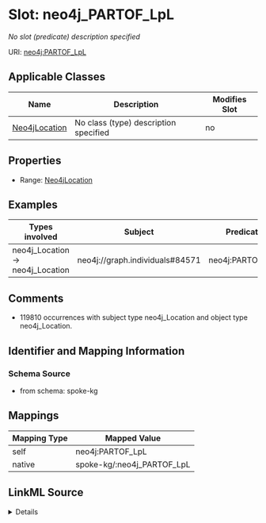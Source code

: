 

# Slot: neo4j_PARTOF_LpL


_No slot (predicate) description specified_





URI: [neo4j:PARTOF_LpL](neo4j://graph.schema#PARTOF_LpL)



<!-- no inheritance hierarchy -->





## Applicable Classes

| Name | Description | Modifies Slot |
| --- | --- | --- |
| [Neo4jLocation](../classes/Neo4jLocation.md) | No class (type) description specified |  no  |







## Properties

* Range: [Neo4jLocation](../classes/Neo4jLocation.md)






## Examples

| Types involved | Subject | Predicate | Object |
| --- | --- | --- | --- |
| neo4j_Location → neo4j_Location | neo4j://graph.individuals#84571 | neo4j:PARTOF_LpL | neo4j://graph.individuals#80740 |


## Comments

* 119810 occurrences with subject type neo4j_Location and object type neo4j_Location.

## Identifier and Mapping Information







### Schema Source


* from schema: spoke-kg




## Mappings

| Mapping Type | Mapped Value |
| ---  | ---  |
| self | neo4j:PARTOF_LpL |
| native | spoke-kg/:neo4j_PARTOF_LpL |




## LinkML Source

<details>
```yaml
name: neo4j_PARTOF_LpL
description: No slot (predicate) description specified
comments:
- 119810 occurrences with subject type neo4j_Location and object type neo4j_Location.
examples:
- description: neo4j_Location → neo4j_Location
  object:
    example_object: neo4j://graph.individuals#80740
    example_predicate: neo4j:PARTOF_LpL
    example_subject: neo4j://graph.individuals#84571
from_schema: spoke-kg
rank: 1000
slot_uri: neo4j:PARTOF_LpL
alias: neo4j_PARTOF_LpL
domain_of:
- neo4j_Location
range: neo4j_Location

```
</details>